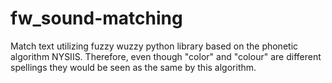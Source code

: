 # fw_sound-matching
Match text utilizing fuzzy wuzzy python library based on the phonetic algorithm NYSIIS. Therefore, even though "color" and "colour" are different spellings they would be seen as the same by this algorithm. 
